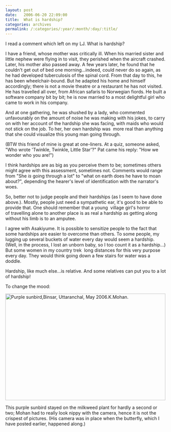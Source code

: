 ```yaml
---
layout: post
date:	2006-06-20 22:09:00
title:  What is hardship?
categories: archives
permalink: /:categories/:year/:month/:day/:title/
---
```

<P>I read a comment which <lj user="asakiyume"> left on my LJ. What is hardship?

<lj-cut text="If it's not a hardship to read this, go ahead">

I have a friend, whose mother was critically ill. When his married sister and little nephew were flying in to visit, they perished when the aircraft crashed. Later, his mother also passed away. A few years later, he found that he couldn't get out of bed one morning...indeed, could never do so again, as he had developed tuberculosis of the spinal cord. From that day to this, he has been wheelchair-bound. But he adapted his home and himself accordingly; there is not a&nbsp;movie theatre or a restaurant he has not visited. He has travelled all over, from African safaris to Norwegian fiords. He&nbsp;built a software company bit by bit; he is now married to a most delightful girl who came to work in his company. 

And at one gathering, he was shushed by a lady, who commented unfavourably on the amount of noise he was making with his jokes, to carry on with her account of the hardship she was facing, with maids who would not stick on the job. To her, her own hardship was&nbsp; more real than anything that she could visualize this young man going through.

(BTW this friend of mine is great at one-liners. At a quiz, someone asked, "Who wrote 'Twinkle, Twinkle, Little Star'?" Pat came his reply: "How we wonder who you are!")

I think hardships are as big as you perceive them to be; sometimes others might agree with this assessment, sometimes not. Comments would range from "She *is* going through a lot" to "what on earth does he have to moan about?", depending the hearer's level of identification with the narrator's woes. 

So, better not to judge people and their hardships (as I seem to have done above.). Mostly, people just need a sympathetic ear, it's good to be able to provide that. One should remember that a&nbsp;young&nbsp; village girl's horror of&nbsp;travelling alone to another place is as real a hardship as getting along without his limb is to an amputee.

</lj-cut>



I agree with Asakiyume. It is possible to sensitize people to the fact that some hardships are easier to overcome than others. To some people, my lugging up several buckets of water every day would seem a hardship. (Well, in the process, I lost an unborn baby, so I too count it as a hardship...) But some women in my country trek&nbsp; long distances for this very purpose every day. They would think going down a few stairs for water was a doddle.

Hardship, like much else...is relative. And some relatives can put you to a lot of hardship!


To change the mood:

<a href="http://www.flickr.com/photos/86494503@N00/160180917/" title="Photo Sharing"><img src="http://static.flickr.com/47/160180917_483116b709.jpg" width="500" height="333" alt="Purple sunbird,Binsar, Uttaranchal, May 2006.K.Mohan." /></a>





This purple sunbird stayed on the milkweed plant for hardly a second or two; Mohan had to really look nippy with the camera, hence it is not the crispest of pictures. (His camera was in place when the butterfly, which I have posted earlier, happened along.)
</P>
